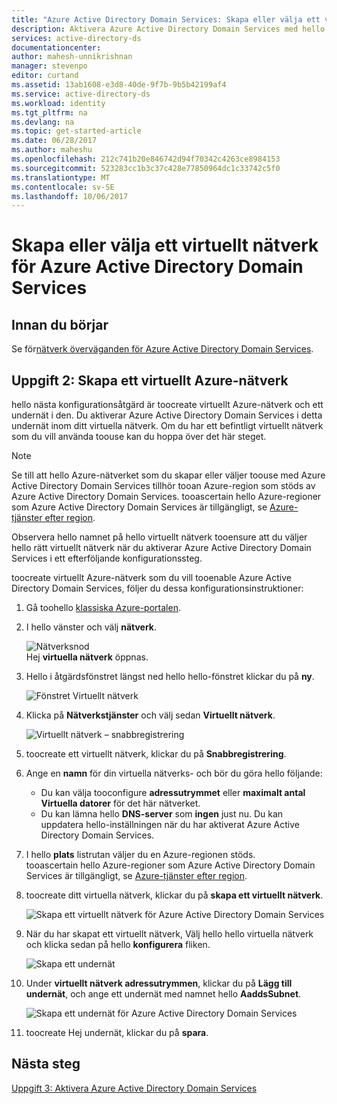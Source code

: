 ```yaml
---
title: "Azure Active Directory Domain Services: Skapa eller välja ett virtuellt nätverk | Microsoft Docs"
description: Aktivera Azure Active Directory Domain Services med hello klassiska Azure-portalen
services: active-directory-ds
documentationcenter: 
author: mahesh-unnikrishnan
manager: stevenpo
editor: curtand
ms.assetid: 13ab1608-e3d8-40de-9f7b-9b5b42199af4
ms.service: active-directory-ds
ms.workload: identity
ms.tgt_pltfrm: na
ms.devlang: na
ms.topic: get-started-article
ms.date: 06/28/2017
ms.author: maheshu
ms.openlocfilehash: 212c741b20e846742d94f70342c4263ce8984153
ms.sourcegitcommit: 523283cc1b3c37c428e77850964dc1c33742c5f0
ms.translationtype: MT
ms.contentlocale: sv-SE
ms.lasthandoff: 10/06/2017
---
```

# <a name="create-or-select-a-virtual-network-for-azure-active-directory-domain-services"></a>Skapa eller välja ett virtuellt nätverk för Azure Active Directory Domain Services
## <a name="before-you-begin"></a>Innan du börjar
Se för[nätverk överväganden för Azure Active Directory Domain Services](active-directory-ds-networking.md).

## <a name="task-2-create-an-azure-virtual-network"></a>Uppgift 2: Skapa ett virtuellt Azure-nätverk
hello nästa konfigurationsåtgärd är toocreate virtuellt Azure-nätverk och ett undernät i den. Du aktiverar Azure Active Directory Domain Services i detta undernät inom ditt virtuella nätverk. Om du har ett befintligt virtuellt nätverk som du vill använda toouse kan du hoppa över det här steget.

> [!NOTE]
> Se till att hello Azure-nätverket som du skapar eller väljer toouse med Azure Active Directory Domain Services tillhör tooan Azure-region som stöds av Azure Active Directory Domain Services. tooascertain hello Azure-regioner som Azure Active Directory Domain Services är tillgängligt, se [Azure-tjänster efter region](https://azure.microsoft.com/regions/#services/).
>
>Observera hello namnet på hello virtuellt nätverk tooensure att du väljer hello rätt virtuellt nätverk när du aktiverar Azure Active Directory Domain Services i ett efterföljande konfigurationssteg.


toocreate virtuellt Azure-nätverk som du vill tooenable Azure Active Directory Domain Services, följer du dessa konfigurationsinstruktioner:

1. Gå toohello [klassiska Azure-portalen](https://manage.windowsazure.com).
2. I hello vänster och välj **nätverk**.

    ![Nätverksnod](./media/active-directory-domain-services-getting-started/networks-node.png)  
    Hej **virtuella nätverk** öppnas.
3. Hello i åtgärdsfönstret längst ned hello hello-fönstret klickar du på **ny**.

    ![Fönstret Virtuellt nätverk](./media/active-directory-domain-services-getting-started/virtual-networks.png)
4. Klicka på **Nätverkstjänster** och välj sedan **Virtuellt nätverk**.

    ![Virtuellt nätverk – snabbregistrering](./media/active-directory-domain-services-getting-started/virtual-network-quickcreate.png)
5. toocreate ett virtuellt nätverk, klickar du på **Snabbregistrering**.

6. Ange en **namn** för din virtuella nätverks- och bör du göra hello följande:
    * Du kan välja tooconfigure **adressutrymmet** eller **maximalt antal Virtuella datorer** för det här nätverket.
    * Du kan lämna hello **DNS-server** som **ingen** just nu. Du kan uppdatera hello-inställningen när du har aktiverat Azure Active Directory Domain Services.
7. I hello **plats** listrutan väljer du en Azure-regionen stöds.  
    tooascertain hello Azure-regioner som Azure Active Directory Domain Services är tillgängligt, se [Azure-tjänster efter region](https://azure.microsoft.com/regions/#services/).
8. toocreate ditt virtuella nätverk, klickar du på **skapa ett virtuellt nätverk**.

    ![Skapa ett virtuellt nätverk för Azure Active Directory Domain Services](./media/active-directory-domain-services-getting-started/create-vnet.png)
9. När du har skapat ett virtuellt nätverk, Välj hello hello virtuella nätverk och klicka sedan på hello **konfigurera** fliken.

    ![Skapa ett undernät](./media/active-directory-domain-services-getting-started/create-vnet-properties.png)
10. Under **virtuellt nätverk adressutrymmen**, klickar du på **Lägg till undernät**, och ange ett undernät med namnet hello **AaddsSubnet**.

    ![Skapa ett undernät för Azure Active Directory Domain Services](./media/active-directory-domain-services-getting-started/create-vnet-add-subnet.png)

11. toocreate Hej undernät, klickar du på **spara**.


## <a name="next-step"></a>Nästa steg
[Uppgift 3: Aktivera Azure Active Directory Domain Services](active-directory-ds-getting-started-enableaadds.md)
